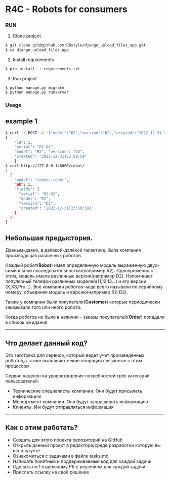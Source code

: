 # R4C - Robots for consumers

### RUN
1. Clone project
```bash
$ git clone git@github.com:RBstyle/django_upload_files_app.git
$ cd django_upload_files_app
```
2. Install requirements
```bash
$ pip install -r requirements.txt
```
3. Run project
```
$ python manage.py migrate
$ python manage.py runserver
```

### Usage
## example 1
```bash
$ curl -X POST -d '{"model":"R2","version":"D2","created":"2022-12-31 23:59:59"}' http://127.0.0.1:8000/robot
{
    "id": 1,
    "serial": "R2-D2",
    "model": "R2", "version": "D2",
    "created": "2022-12-31T23:59:59"
    }
$ curl http://127.0.0.1:8000/robot/
[
  {
    "model": "robots.robot",
    "pk": 1,
    "fields": {
      "serial": "R2-D2",
      "model": "R2",
      "version": "D2",
      "created": "2022-12-31T23:59:59Z"
    }
  }
]
```

## Небольшая предыстория.
Давным-давно, в далёкой-далёкой галактике, была компания производящая различных 
роботов. 

Каждый робот(**Robot**) имел определенную модель выраженную двух-символьной 
последовательностью(например R2). Одновременно с этим, модель имела различные 
версии(например D2). Напоминает популярный телефон различных моделей(11,12,13...) и его версии
(X,XS,Pro...). Вне компании роботов чаще всего называли по серийному номеру, объединяя модель и версию(например R2-D2).

Также у компании были покупатели(**Customer**) которые периодически заказывали того или иного робота. 

Когда роботов не было в наличии - заказы покупателей(**Order**) попадали в список ожидания.

---
## Что делает данный код?
Это заготовка для сервиса, который ведет учет произведенных роботов,а также 
выполняет некие операции связанные с этим процессом.

Сервис нацелен на удовлетворение потребностей трёх категорий пользователей:
- Технические специалисты компании. Они будут присылать информацию
- Менеджмент компании. Они будут запрашивать информацию
- Клиенты. Им будут отправляться информация
___

## Как с этим работать?
- Создать для этого проекта репозиторий на GitHub
- Открыть данный проект в редакторе/среде разработки которую вы используете
- Ознакомиться с задачами в файле tasks.md
- Написать понятный и поддерживаемый код для каждой задачи 
- Сделать по 1 отдельному PR с решением для каждой задачи
- Прислать ссылку на своё решение

